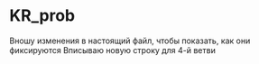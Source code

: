 # KR_prob
Вношу изменения в настоящий файл, чтобы показать, как они фиксируются
Вписываю новую строку для 4-й ветви